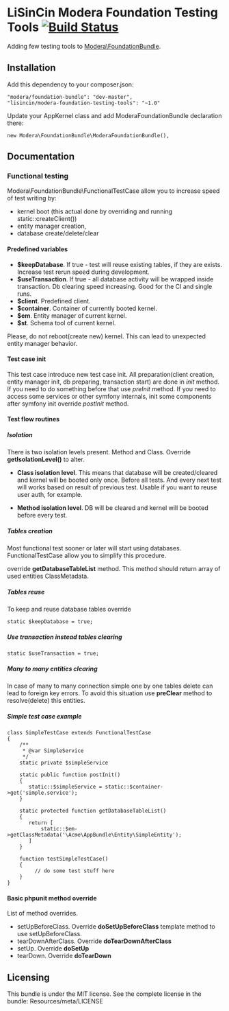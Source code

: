 # LiSinCin Modera Foundation Testing Tools [![Build Status](https://travis-ci.org/modera/ModeraFoundationBundle.svg?branch=master)](https://travis-ci.org/modera/ModeraFoundationBundle)

Adding few testing tools to [Modera\FoundationBundle](https://github.com/modera/ModeraFoundationBundle).

## Installation

Add this dependency to your composer.json:

    "modera/foundation-bundle": "dev-master",
    "lisincin/modera-foundation-testing-tools": "~1.0"

Update your AppKernel class and add ModeraFoundationBundle declaration there:

    new Modera\FoundationBundle\ModeraFoundationBundle(),

## Documentation

### Functional testing

Modera\FoundationBundle\FunctionalTestCase allow you to increase speed of test writing by:
- kernel boot (this actual done by overriding and running static::createClient())
- entity  manager creation, 
- database create/delete/clear

#### Predefined variables

- **$keepDatabase**. If true - test will reuse existing tables, if they are exists. Increase test rerun speed during development. 
- **$useTransaction**. If true - all database activity will be wrapped inside transaction. Db clearing speed increasing. Good for the CI and single runs.
- **$client**. Predefined client.
- **$container**. Container of currently booted kernel.
- **$em**. Entity manager of current kernel.
- **$st**. Schema tool of current kernel.

Please, do not reboot(create new) kernel. This can lead to unexpected entity manager behavior.  

#### Test case init

This test case introduce new test case init. All preparation(client creation, entity manager init, db preparing, transaction start) are done in *init* method. If you need to do something before that use *preInit* method. If you need to access some services or other symfony internals, init some components after symfony init override *postInit* method. 

#### Test flow routines

##### Isolation

There is two isolation levels present. Method and Class.
Override **getIsolationLevel()** to alter.
 
- **Class isolation level**. This means that database will be created/cleared and kernel will be booted only once. Before all tests. And every next test will works based on result of previous test. Usable if you want to reuse user auth, for example.  

- **Method isolation level**. DB will be cleared and kernel will be booted before every test.

##### Tables creation

Most functional test sooner or later will start using databases.
FunctionalTestCase allow you to simplify this procedure.

override **getDatabaseTableList** method. This method should return array
of used entities ClassMetadata.

##### Tables reuse

To keep and reuse database tables override 

    static $keepDatabase = true;
    
##### Use transaction instead tables clearing

    static $useTransaction = true;
    
##### Many to many entities clearing

In case of many to many connection simple one by one tables delete can lead to foreign key errors.
To avoid this situation use **preClear** method to resolve(delete) this entities.

##### Simple test case example


    class SimpleTestCase extends FunctionalTestCase
    {
        /**
         * @var SimpleService
         */
        static private $simpleService
    
        static public function postInit()
        {
           static::$simpleService = static::$container->get('simple.service');  
        }
        
        static protected function getDatabaseTableList()
        {
           return [
               static::$em->getClassMetadata('\Acme\AppBundle\Entity\SimpleEntity');
           ]
        }
        
        function testSimpleTestCase()
        {
             // do some test stuff here
        }
    }


#### Basic phpunit method override

List of method overrides.

- setUpBeforeClass. Override **doSetUpBeforeClass** template method to use setUpBeforeClass.
- tearDownAfterClass. Override **doTearDownAfterClass**
- setUp. Override **doSetUp**
- tearDown. Override **doTearDown**

## Licensing

This bundle is under the MIT license. See the complete license in the bundle:
Resources/meta/LICENSE

